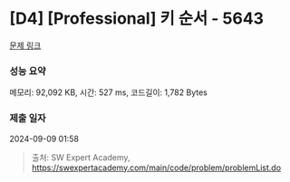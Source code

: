 # [D4] [Professional] 키 순서 - 5643 

[문제 링크](https://swexpertacademy.com/main/code/problem/problemDetail.do?contestProbId=AWXQsLWKd5cDFAUo) 

### 성능 요약

메모리: 92,092 KB, 시간: 527 ms, 코드길이: 1,782 Bytes

### 제출 일자

2024-09-09 01:58



> 출처: SW Expert Academy, https://swexpertacademy.com/main/code/problem/problemList.do